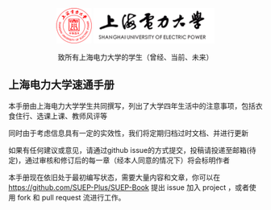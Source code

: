 <p style="text-align: center;">
    <img src="../static/imgs/logo.png" alt="suep icon" style="width: 70px; height: 70px"> 
    <img src="../static/imgs/name.png" alt="suep icon" style="height: 70px">
</p>
<p style="text-align: center;">致所有上海电力大学的学生（曾经、当前、未来）</p>

## 上海电力大学速通手册
本手册由上海电力大学学生共同撰写，列出了大学四年生活中的注意事项，包括衣食住行、选课上课、教师风评等

同时由于考虑信息具有一定的实效性，我们将定期归档过时文档、并进行更新

如果有任何建议或意见，请通过github issue的方式提交，投稿请投递至邮箱(待定)，通过审核和修订后的每一章（经本人同意的情况下）将会标明作者

本手册现在依旧处于最初编写状态，需要大量内容和文章，你可以在 https://github.com/SUEP-Plus/SUEP-Book 提出 issue 加入 project ，或者使用 fork 和 pull request 流进行工作。